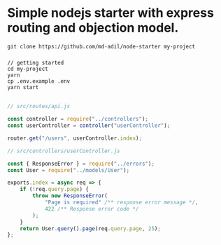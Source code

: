 # Simple nodejs starter with express routing and objection model.

    git clone https://github.com/md-adil/node-starter my-project

###

    // getting started
    cd my-project
    yarn
    cp .env.example .env
    yarn start

##

```js
// src/routes/api.js

const controller = require("../controllers");
const userController = controller("userController");

router.get("/users", userController.index);
```

```js
// src/controllers/userController.js

const { ResponseError } = require("../errors");
const User = require("../models/User");

exports.index = async req => {
    if (!req.query.page) {
        throw new ResponseError(
            "Page is required" /** response error message */,
            422 /** Response error code */
        );
    }
    return User.query().page(req.query.page, 25);
};
```
